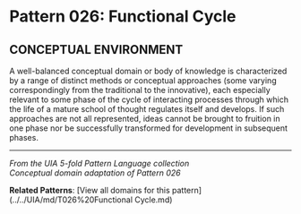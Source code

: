 # Pattern 026: Functional Cycle

## CONCEPTUAL ENVIRONMENT

A well-balanced conceptual domain or body of knowledge is characterized by a range of distinct methods or conceptual approaches (some varying correspondingly from the traditional to the innovative), each especially relevant to some phase of the cycle of interacting processes through which the life of a mature school of thought regulates itself and develops. If such approaches are not all represented, ideas cannot be brought to fruition in one phase nor be successfully transformed for development in subsequent phases.

---

*From the UIA 5-fold Pattern Language collection*  
*Conceptual domain adaptation of Pattern 026*

**Related Patterns**: [View all domains for this pattern](../../UIA/md/T026%20Functional Cycle.md)
